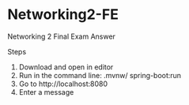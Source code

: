 # Networking2-FE
Networking 2 Final Exam Answer

Steps
1. Download and open in editor
2. Run in the command line: .mvnw/ spring-boot:run
3. Go to http://localhost:8080
4. Enter a message
